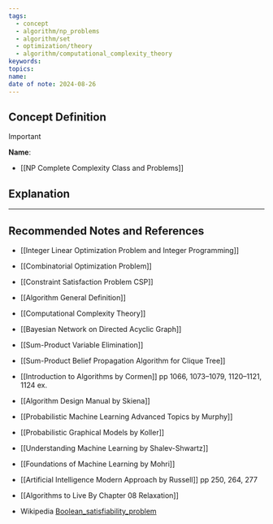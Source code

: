 ```yaml
---
tags:
  - concept
  - algorithm/np_problems
  - algorithm/set
  - optimization/theory
  - algorithm/computational_complexity_theory
keywords: 
topics: 
name: 
date of note: 2024-08-26
---
```


## Concept Definition

>[!important]
>**Name**: 



- [[NP Complete Complexity Class and Problems]]

## Explanation





-----------
##  Recommended Notes and References


- [[Integer Linear Optimization Problem and Integer Programming]]
- [[Combinatorial Optimization Problem]]
- [[Constraint Satisfaction Problem CSP]]
- [[Algorithm General Definition]]
- [[Computational Complexity Theory]]


- [[Bayesian Network on Directed Acyclic Graph]]
- [[Sum-Product Variable Elimination]]
- [[Sum-Product Belief Propagation Algorithm for Clique Tree]]


- [[Introduction to Algorithms by Cormen]] pp 1066, 1073–1079, 1120–1121, 1124 ex.
- [[Algorithm Design Manual by Skiena]]
- [[Probabilistic Machine Learning Advanced Topics by Murphy]]
- [[Probabilistic Graphical Models by Koller]]
- [[Understanding Machine Learning by Shalev-Shwartz]]
- [[Foundations of Machine Learning by Mohri]]
- [[Artificial Intelligence Modern Approach by Russell]] pp 250, 264, 277


- [[Algorithms to Live By Chapter 08 Relaxation]]
- Wikipedia [Boolean_satisfiability_problem](https://en.wikipedia.org/wiki/Boolean_satisfiability_problem)